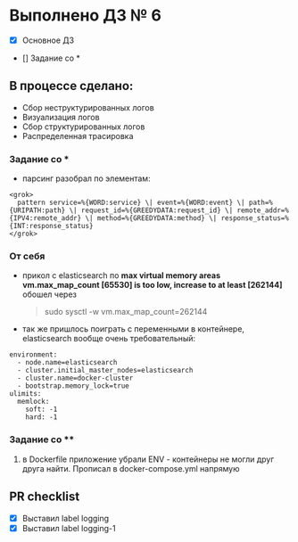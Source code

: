 # Выполнено ДЗ № 6
 - [X] Основное ДЗ
 - [] Задание со *

## В процессе сделано:
  - Сбор неструктурированных логов
  - Визуализация логов
  - Сбор структурированных логов
  - Распределенная трасировка

### Задание со *
  - парсинг разобрал по элементам:
```
<grok>
  pattern service=%{WORD:service} \| event=%{WORD:event} \| path=%{URIPATH:path} \| request_id=%{GREEDYDATA:request_id} \| remote_addr=%{IPV4:remote_addr} \| method=%{GREEDYDATA:method} \| response_status=%{INT:response_status}
</grok>
```

### От себя
  - прикол с elasticsearch по **max virtual memory areas vm.max_map_count [65530] is too low, increase to at least [262144]** обошел через
    > sudo sysctl -w vm.max_map_count=262144

  - так же пришлось поиграть с переменными в контейнере, elasticsearch вообще очень требовательный:
```
environment:
  - node.name=elasticsearch
  - cluster.initial_master_nodes=elasticsearch
  - cluster.name=docker-cluster
  - bootstrap.memory_lock=true
ulimits:
  memlock:
    soft: -1
    hard: -1
```

### Задание со **
  1. в Dockerfile приложение убрали ENV - контейнеры не могли друг друга найти. Прописал в docker-compose.yml напрямую

## PR checklist
  - [X] Выставил label logging
  - [X] Выставил label logging-1
